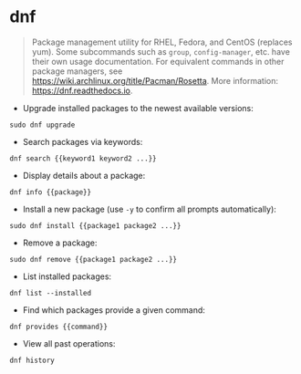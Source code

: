 # dnf

> Package management utility for RHEL, Fedora, and CentOS (replaces yum).
> Some subcommands such as `group`, `config-manager`, etc. have their own usage documentation.
> For equivalent commands in other package managers, see <https://wiki.archlinux.org/title/Pacman/Rosetta>.
> More information: <https://dnf.readthedocs.io>.

- Upgrade installed packages to the newest available versions:

`sudo dnf upgrade`

- Search packages via keywords:

`dnf search {{keyword1 keyword2 ...}}`

- Display details about a package:

`dnf info {{package}}`

- Install a new package (use `-y` to confirm all prompts automatically):

`sudo dnf install {{package1 package2 ...}}`

- Remove a package:

`sudo dnf remove {{package1 package2 ...}}`

- List installed packages:

`dnf list --installed`

- Find which packages provide a given command:

`dnf provides {{command}}`

- View all past operations:

`dnf history`
